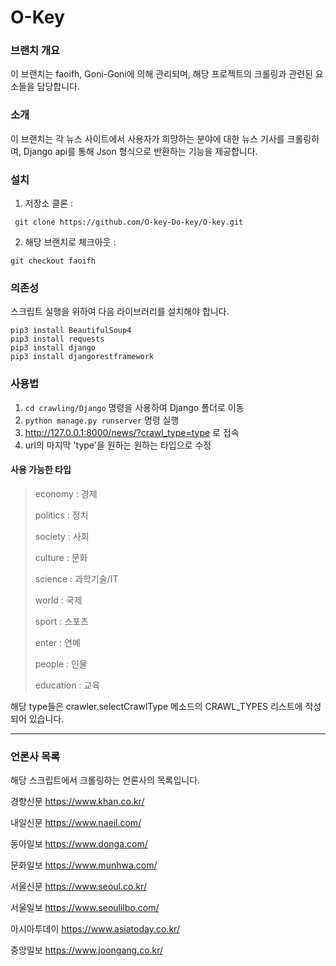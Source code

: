 # O-Key

### 브랜치 개요

이 브랜치는 faoifh, Goni-Goni에 의해 관리되며, 해당 프로젝트의 크롤링과 관련된 요소들을 담당합니다.

### 소개

이 브랜치는 각 뉴스 사이트에서 사용자가 희망하는 분야에 대한 뉴스 기사를 크롤링하여, Django api를 통해 Json 형식으로 반환하는 기능을 제공합니다. 

### 설치

1. 저장소 클론 :
```
 git clone https://github.com/O-key-Do-key/O-key.git
```
2. 해당 브랜치로 체크아웃 :
```
git checkout faoifh
```

### 의존성

스크립트 실행을 위하여 다음 라이브러리를 설치해야 합니다.

```
pip3 install BeautifulSoup4
pip3 install requests
pip3 install django
pip3 install djangorestframework
```

### 사용법

1. `cd crawling/Django` 명령을 사용하여 Django 폴더로 이동
2. `python manage.py runserver` 명령 실행
3. <http://127.0.0.1:8000/news/?crawl_type=type> 로 접속
4. url의 마지막 'type'을 원하는 원하는 타입으로 수정

#### 사용 가능한 타입

> economy : 경제
> 
> politics : 정치
> 
> society : 사회
> 
> culture : 문화
> 
> science : 과학기술/IT
> 
> world : 국제
> 
> sport : 스포츠
> 
> enter : 연예
> 
> people : 인물
> 
> education : 교육

해당 type들은 crawler.selectCrawlType 메소드의 CRAWL_TYPES 리스트에 작성되어 있습니다.

---


### 언론사 목록

해당 스크립트에서 크롤링하는 언론사의 목록입니다.


경향신문 <https://www.khan.co.kr/>

내일신문 <https://www.naeil.com/>

동아일보 <https://www.donga.com/>

문화일보 <https://www.munhwa.com/>

서울신문 <https://www.seoul.co.kr/>

서울일보 <https://www.seoulilbo.com/>

아시아투데이 <https://www.asiatoday.co.kr/>

중앙일보 <https://www.joongang.co.kr/>

